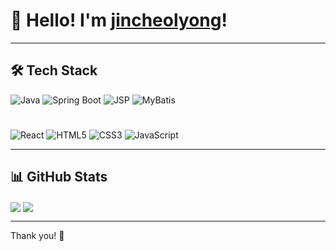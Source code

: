 # 👋 Hello! I'm [jincheolyong](https://github.com/jincheolyong)!

---

## 🛠️ Tech Stack

![Java](https://img.shields.io/badge/-Java-007396?style=flat&logo=java&logoColor=white) 
![Spring Boot](https://img.shields.io/badge/-Spring%20Boot-6DB33F?style=flat&logo=spring-boot&logoColor=white) 
![JSP](https://img.shields.io/badge/-JSP-0095D9?style=flat&logo=apache&logoColor=white)
![MyBatis](https://img.shields.io/badge/-MyBatis-009A6C?style=flat&logo=mybatis&logoColor=white)
#
![React](https://img.shields.io/badge/-React-61DAFB?style=flat&logo=react&logoColor=black)
![HTML5](https://img.shields.io/badge/-HTML5-E34F26?style=flat&logo=html5&logoColor=white) 
![CSS3](https://img.shields.io/badge/-CSS3-1572B6?style=flat&logo=css3&logoColor=white) 
![JavaScript](https://img.shields.io/badge/-JavaScript-F7DF1E?style=flat&logo=javascript&logoColor=black)

---

## 📊 GitHub Stats

<div>
  <img align="center" src="https://github-readme-stats.vercel.app/api?username=jincheolyong&show_icons=true&hide_title=true&count_private=true&hide=prs&theme=radical" />
  <img align="center" src="https://github-readme-stats.vercel.app/api/top-langs/?username=jincheolyong&layout=compact&theme=radical" />
</div>

---

Thank you! 🙌
